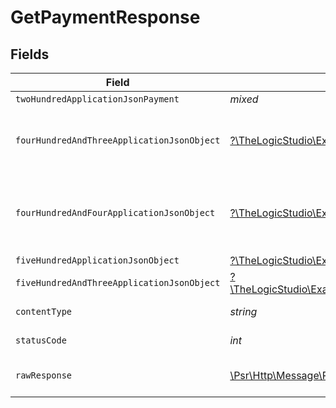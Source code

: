 # GetPaymentResponse


## Fields

| Field                                                                                                                                                              | Type                                                                                                                                                               | Required                                                                                                                                                           | Description                                                                                                                                                        |
| ------------------------------------------------------------------------------------------------------------------------------------------------------------------ | ------------------------------------------------------------------------------------------------------------------------------------------------------------------ | ------------------------------------------------------------------------------------------------------------------------------------------------------------------ | ------------------------------------------------------------------------------------------------------------------------------------------------------------------ |
| `twoHundredApplicationJsonPayment`                                                                                                                                 | *mixed*                                                                                                                                                            | :heavy_minus_sign:                                                                                                                                                 | Payment Created                                                                                                                                                    |
| `fourHundredAndThreeApplicationJsonObject`                                                                                                                         | [?\TheLogicStudio\ExactPayments\Models\Operations\GetPaymentResponseBody](../../Models/Operations/GetPaymentResponseBody.md)                                       | :heavy_minus_sign:                                                                                                                                                 | **Access Denied**\<br/>Credentials supplied do not grant access to the requested resource.<br/>                                                                    |
| `fourHundredAndFourApplicationJsonObject`                                                                                                                          | [?\TheLogicStudio\ExactPayments\Models\Operations\GetPaymentPaymentsResponseBody](../../Models/Operations/GetPaymentPaymentsResponseBody.md)                       | :heavy_minus_sign:                                                                                                                                                 | **Not Found**\<br/>\<br/>When you'll get `401 Unauthorized` response:<br/>- When there are no Accounts/Orders/Payment found.<br/>                                  |
| `fiveHundredApplicationJsonObject`                                                                                                                                 | [?\TheLogicStudio\ExactPayments\Models\Operations\GetPaymentPaymentsResponseResponseBody](../../Models/Operations/GetPaymentPaymentsResponseResponseBody.md)       | :heavy_minus_sign:                                                                                                                                                 | **Internal Server Error**<br/>                                                                                                                                     |
| `fiveHundredAndThreeApplicationJsonObject`                                                                                                                         | [?\TheLogicStudio\ExactPayments\Models\Operations\GetPaymentPaymentsResponse503ResponseBody](../../Models/Operations/GetPaymentPaymentsResponse503ResponseBody.md) | :heavy_minus_sign:                                                                                                                                                 | **Service Unavailable**<br/>                                                                                                                                       |
| `contentType`                                                                                                                                                      | *string*                                                                                                                                                           | :heavy_check_mark:                                                                                                                                                 | HTTP response content type for this operation                                                                                                                      |
| `statusCode`                                                                                                                                                       | *int*                                                                                                                                                              | :heavy_check_mark:                                                                                                                                                 | HTTP response status code for this operation                                                                                                                       |
| `rawResponse`                                                                                                                                                      | [\Psr\Http\Message\ResponseInterface](https://www.php-fig.org/psr/psr-7/#33-psrhttpmessageresponseinterface)                                                       | :heavy_check_mark:                                                                                                                                                 | Raw HTTP response; suitable for custom response parsing                                                                                                            |